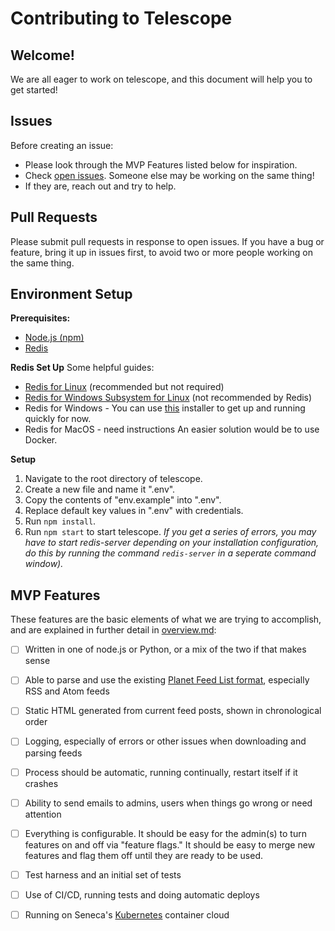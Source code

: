# Contributing to Telescope

## Welcome!
We are all eager to work on telescope, and this document will help you to get started!

## Issues
Before creating an issue:
* Please look through the MVP Features listed below for inspiration.
* Check [open issues](https://github.com/Seneca-CDOT/telescope/issues). Someone else may be working on the same thing!
* If they are, reach out and try to help. 

## Pull Requests
Please submit pull requests in response to open issues. If you have a bug or feature, bring it up in issues first, to avoid two or more people working on the same thing.


## Environment Setup
**Prerequisites:**
* [Node.js (npm)](https://nodejs.org/en/download/)
* [Redis](https://redis.io/download)

**Redis Set Up**
Some helpful guides:
* [Redis for Linux](https://redis.io/download#installation) (recommended but not required)
* [Redis for Windows Subsystem for Linux](https://anggo.ro/note/installing-redis-in-ubuntu-wsl/) (not recommended by Redis)
* Redis for Windows - You can use [this](https://github.com/tporadowski/redis/releases) installer to get up and running quickly for now.
* Redis for MacOS - need instructions
An easier solution would be to use Docker.

**Setup**
1. Navigate to the root directory of telescope.
1. Create a new file and name it ".env".
1. Copy the contents of "env.example" into ".env".
1. Replace default key values in ".env" with credentials. 
1. Run `npm install`.
1. Run `npm start` to start telescope.
*If you get a series of errors, you may have to start redis-server depending on your installation configuration, do this by running the command `redis-server` in a seperate command window).*

## MVP Features
These features are the basic elements of what we are trying to accomplish, and are explained in further detail in [overview.md](https://github.com/Seneca-CDOT/telescope/blob/master/docs/overview.md#mvp-features):

- [ ] Written in one of node.js or Python, or a mix of the two if that makes sense
- [ ] Able to parse and use the existing [Planet Feed List format](https://wiki.cdot.senecacollege.ca/wiki/Planet_CDOT_Feed_List), especially RSS and Atom feeds
- [ ] Static HTML generated from current feed posts, shown in chronological order
- [ ] Logging, especially of errors or other issues when downloading and parsing feeds
- [ ] Process should be automatic, running continually, restart itself if it crashes
- [ ] Ability to send emails to admins, users when things go wrong or need attention
- [ ] Everything is configurable.  It should be easy for the admin(s) to turn features on and off via "feature flags."  It should be easy to merge new features and flag them off until they are ready to be used.
- [ ] Test harness and an initial set of tests
- [ ] Use of CI/CD, running tests and doing automatic deploys
- [ ] Running on Seneca's [Kubernetes](https://kubernetes.io/) container cloud


